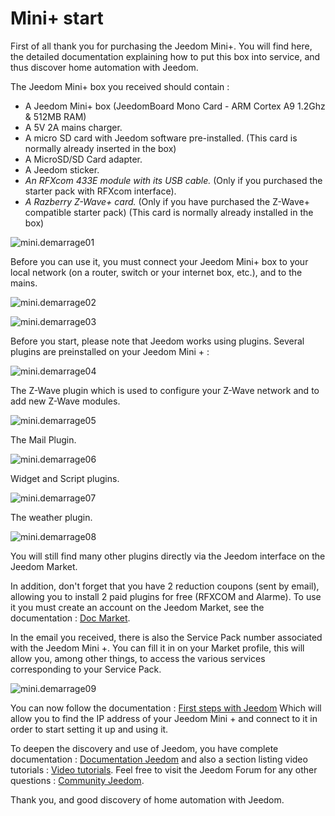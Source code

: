# Mini+ start

First of all thank you for purchasing the Jeedom Mini+. You will find here, the detailed documentation explaining how to put this box into service, and thus discover home automation with Jeedom.

The Jeedom Mini+ box you received should contain :

-   A Jeedom Mini+ box (JeedomBoard Mono Card - ARM Cortex A9 1.2Ghz & 512MB RAM)
-   A 5V 2A mains charger.
-   A micro SD card with Jeedom software pre-installed. (This card is normally already inserted in the box)
-   A MicroSD/SD Card adapter.
-   A Jeedom sticker.
-   *An RFXcom 433E module with its USB cable.* (Only if you purchased the starter pack with RFXcom interface).
-   *A Razberry Z-Wave+ card.* (Only if you have purchased the Z-Wave+ compatible starter pack) (This card is normally already installed in the box)

![mini.demarrage01](images/mini.demarrage01.png)

Before you can use it, you must connect your Jeedom Mini+ box to your local network (on a router, switch or your internet box, etc.), and to the mains.

![mini.demarrage02](images/mini.demarrage02.png)

![mini.demarrage03](images/mini.demarrage03.png)

Before you start, please note that Jeedom works using plugins. Several plugins are preinstalled on your Jeedom Mini + :

![mini.demarrage04](images/mini.demarrage04.png)

The Z-Wave plugin which is used to configure your Z-Wave network and to add
new Z-Wave modules.

![mini.demarrage05](images/mini.demarrage05.png)

The Mail Plugin.

![mini.demarrage06](images/mini.demarrage06.png)

Widget and Script plugins.

![mini.demarrage07](images/mini.demarrage07.png)

The weather plugin.

![mini.demarrage08](images/mini.demarrage08.png)

You will still find many other plugins directly via the Jeedom interface on the Jeedom Market.

In addition, don't forget that you have 2 reduction coupons (sent by email), allowing you to install 2 paid plugins for free (RFXCOM and Alarme). To use it you must create an account on the Jeedom Market, see the documentation : [Doc Market](https://doc.jeedom.com/en_US/premiers-pas/index).

In the email you received, there is also the Service Pack number associated with the Jeedom Mini +. You can fill it in on your Market profile, this will allow you, among other things, to access the various services corresponding to your Service Pack.

![mini.demarrage09](images/mini.demarrage09.png)

You can now follow the documentation : [First steps with Jeedom](https://doc.jeedom.com/en_US/premiers-pas/index) Which will allow you to find the IP address of your Jeedom Mini + and connect to it in order to start setting it up and using it.

To deepen the discovery and use of Jeedom, you have complete documentation : [Documentation Jeedom](https://doc.jeedom.fr) and also a section listing video tutorials : [Video tutorials](https://doc.jeedom.com/en_US/presentation/index#tocAnchor-1-3). Feel free to visit the Jeedom Forum for any other questions : [Community Jeedom](https://community.jeedom.com/).

Thank you, and good discovery of home automation with Jeedom.
